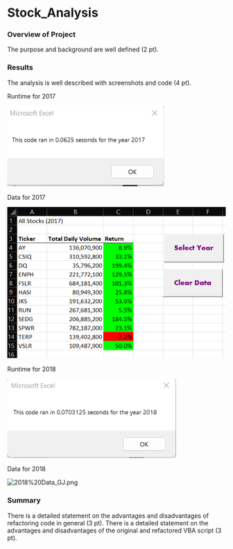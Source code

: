 # Stock_Analysis

### Overview of Project
  The purpose and background are well defined (2 pt).

### Results

  The analysis is well described with screenshots and code (4 pt).

Runtime for 2017

   ![2017%20Macro%20Runtime_GJ.png](Resources/2017%20Macro%20Runtime_GJ.png)

Data for 2017

   ![2017%20Data%20_GJ.png](Resources/2017%20Data%20_GJ.png)

Runtime for 2018

   ![2018%20Macro%20Runtime_GJ.png](Resources/2018%20Macro%20Runtime_GJ.png)

Data for 2018

   ![2018%20Data_GJ.png](Resources/2018%20Data_GJ.png)

### Summary

  There is a detailed statement on the advantages and disadvantages of refactoring code in general (3 pt).
  There is a detailed statement on the advantages and disadvantages of the original and refactored VBA script (3 pt).
